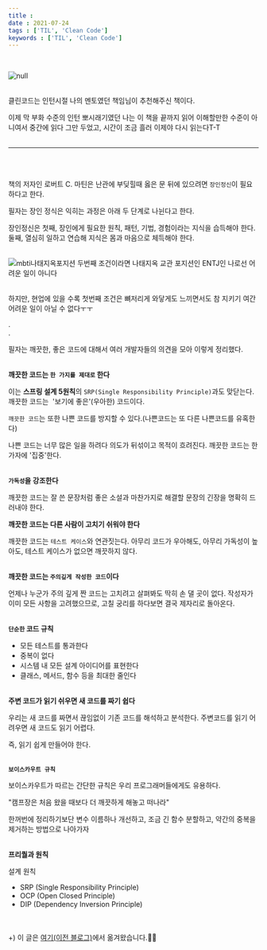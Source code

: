 ```yaml
---
title : 
date : 2021-07-24
tags : ['TIL', 'Clean Code']
keywords : ['TIL', 'Clean Code']
--- 
```

<br/>

![null](https://img1.daumcdn.net/thumb/R1280x0/?scode=mtistory2&fname=https%3A%2F%2Fblog.kakaocdn.net%2Fdn%2Fcp8PH4%2Fbtq7grjYoot%2FYuFyNquxoBVf7HWAiFoDok%2Fimg.jpg)
<br/><br/>

클린코드는 인턴시절 나의 멘토였던 책임님이 추천해주신 책이다.

이제 막 부화 수준의 인턴 뽀시래기였던 나는 이 책을 끝까지 읽어 이해할만한 수준이 아니여서 중간에 읽다 그만 두었고, 시간이 조금 흘러 이제야 다시 읽는다T-T
<br/><br/>

---
<br/><br/>

책의 저자인 로버트 C. 마틴은 난관에 부딪힐때 옳은 문 뒤에 있으려면 `장인정신`이 필요하다고 한다.

필자는 장인 정식은 익히는 과정은 아래 두 단계로 나뉜다고 한다.

장인정신은 첫째, 장인에게 필요한 원칙, 패턴, 기법, 경험이라는 지식을 습득해야 한다. 
<br/>둘째, 열심히 일하고 연습해 지식은 몸과 마음으로 체득해야 한다.
<br/><br/>

![mbti나태지옥포지션](https://img1.daumcdn.net/thumb/R1280x0/?scode=mtistory2&fname=https%3A%2F%2Fblog.kakaocdn.net%2Fdn%2FMlSSY%2Fbtq7biuFnCU%2FhVUVhZHX5p6LYrScxUgumK%2Fimg.jpg)
두번째 조건이라면 나태지옥 교관 포지션인 ENTJ인 나로선 어려운 일이 아니다
<br/><br/>

하지만, 현업에 있을 수록 첫번째 조건은 뼈저리게 와닿게도 느끼면서도 참 지키기 여간 어려운 일이 아닐 수 없다ㅜㅜ

.<br/>
.
<br/>

필자는 깨끗한, 좋은 코드에 대해서 여러 개발자들의 의견을 모아 이렇게 정리했다.
<br/><br/>

**깨끗한 코드는 `한 가지를 제대로` 한다**
<br/>

이는 **스프링 설계 5원칙**의 `SRP(Single Responsibility Principle)`과도 맞닫는다. 깨끗한 코드는  '보기에 좋은'(우아한) 코드이다.

`깨끗한 코드`는 또한 나쁜 코드를 방지할 수 있다.(나쁜코드는 또 다른 나쁜코드를 유혹한다) 

나쁜 코드는 너무 많은 일을 하려다 의도가 뒤섞이고 목적이 흐려진다. 깨끗한 코드는 한 가자에 '집중'한다. 
<br/><br/>

**`가독성`을 강조한다**

깨끗한 코드는 잘 쓴 문장처럼 좋은 소설과 마찬가지로 해결할 문장의 긴장을 명확히 드러내야 한다.

**깨끗한 코드는 다른 사람이 고치기 쉬워야 한다**

깨끗한 코드는 `테스트 케이스`와 연관짓는다. 아무리 코드가 우아해도, 아무리 가독성이 높아도, 테스트 케이스가 없으면 깨끗하지 않다. 
<br/><br/>

**깨끗한 코드는 `주의깊게 작성한 코드`이다**

언제나 누군가 주의 깊게 짠 코드는 고치려고 살펴봐도 딱히 손 댈 곳이 없다. 작성자가 이미 모든 사항을 고려했으므로, 고칠 궁리를 하다보면 결국 제자리로 돌아온다.
<br/><br/>

**`단순한` 코드 규칙**

-   모든 테스트를 통과한다
-   중복이 없다
-   시스템 내 모든 설계 아이디어를 표현한다
-   클래스, 메서드, 함수 등을 최대한 줄인다
<br/><br/>

**주변 코드가 읽기 쉬우면 새 코드를 짜기 쉽다**

우리는 새 코드를 짜면서 끊임없이 기존 코드를 해석하고 분석한다. 주변코드를 읽기 어려우면 새 코드도 읽기 어렵다. 

즉, 읽기 쉽게 만들어야 한다.
<br/><br/>

**`보이스카우트 규칙`**

보이스카우트가 따르는 간단한 규칙은 우리 프로그래머들에게도 유용하다.

"캠프장은 처음 왔을 때보다 더 깨끗하게 해놓고 떠나라"

한꺼번에 정리하기보단 변수 이름하나 개선하고, 조금 긴 함수 분할하고, 약간의 중복을 제거하는 방법으로 나아가자
<br/><br/>

**프리퀄과 원칙**
<br/>

설계 원칙
-   SRP (Single Responsibility Principle)
-   OCP (Open Closed Principle)
-   DIP (Dependency Inversion Principle)

<br/><br/>
+) 이 글은 [여기(이전 블로그)](https://fascinate-zsoo.tistory.com/24)에서 옮겨왔습니다.🙋‍♀️
<br/><br/>
